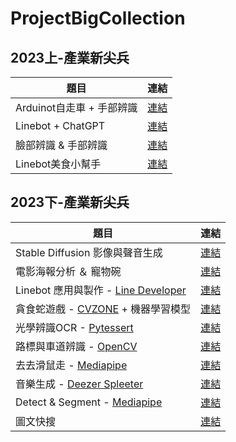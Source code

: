 # ProjectBigCollection
## 2023上-產業新尖兵
|  題目  | 連結 |
|  ----  | ----  |
| Arduinot自走車 + 手部辨識  | [連結](https://docs.google.com/presentation/d/1nv2bYVgAy6D_JHndNl_RNbnsYNxrZ7uJ/edit?usp=drive_link&ouid=106659503145395898140&rtpof=true&sd=true) |
| Linebot + ChatGPT  | [連結](https://docs.google.com/presentation/d/1QgIVdQNpVu1PYhntSEz3pmjesgvKkoWB/edit?usp=drive_link&ouid=106659503145395898140&rtpof=true&sd=true) |
| 臉部辨識 & 手部辨識  | [連結](https://docs.google.com/presentation/d/1sNp5oo-yqM6FmQp_vxiQvzQ5og7Vm4Ba/edit?usp=drive_link&ouid=106659503145395898140&rtpof=true&sd=true) |
| Linebot美食小幫手  | [連結](https://docs.google.com/document/d/17--ZwlRwof9JbSRTOZexx2IErtdDPBx0m8G7qSuzzPE/edit?usp=drive_link) |
## 2023下-產業新尖兵
|  題目  | 連結 |
|  ----  | ----  |
| Stable Diffusion 影像與聲音生成 | [連結](https://docs.google.com/presentation/d/1YSsyVjjnDJJjk7lLowWvT03_YIh4n3mP/edit?usp=drive_link&ouid=106659503145395898140&rtpof=true&sd=true) |
| 電影海報分析 ＆ 寵物碗 | [連結](https://docs.google.com/presentation/d/165673ha-pQL8LxWCPgbhDGOMBBGyeuD3/edit?usp=drive_link&ouid=106659503145395898140&rtpof=true&sd=true) |
| Linebot 應用與製作 - [Line Developer](https://developers.line.biz/zh-hant/services/bot-designer/) | [連結](https://docs.google.com/presentation/d/1rmIceg1aIRGQ_sgqkXANGdIZeSo8_5WP/edit?usp=drive_link&ouid=106659503145395898140&rtpof=true&sd=true) |
| 貪食蛇遊戲 - [CVZONE](https://www.computervision.zone/) + 機器學習模型  | [連結](https://www.canva.com/design/DAFtiXBg_Rs/1-bmYPQW8L9EUnVC6qTGIQ/view?utm_content=DAFtiXBg_Rs&utm_campaign=designshare&utm_medium=link&utm_source=publishsharelink#2) |
| 光學辨識OCR - [Pytessert](https://pypi.org/project/pytesseract/) | [連結](https://docs.google.com/presentation/d/1wiaVJg0IpUS5qss5Wi_-_CKCcDm3xBCq/edit?usp=drive_link&ouid=106659503145395898140&rtpof=true&sd=true) |
| 路標與車道辨識 - [OpenCV](https://opencv.org/) | [連結](https://docs.google.com/presentation/d/1_5jtT6cI-JBBWfJ1CbC7_f9a9OF_-VKc/edit?usp=drive_link&ouid=106659503145395898140&rtpof=true&sd=true) |
| 去去滑鼠走 - [Mediapipe](https://developers.google.com/mediapipe)  | [連結](https://docs.google.com/presentation/d/1BS9GbuQOyt_oyoCs2JzL55PLusBGOWU7/edit?usp=drive_link&ouid=106659503145395898140&rtpof=true&sd=true) |
| 音樂生成 - [Deezer Spleeter](https://github.com/deezer/spleeter) | [連結](https://docs.google.com/presentation/d/1F8v0w8u4GCJDzeyMw-uqriz1_jckUfbR/edit?usp=drive_link&ouid=106659503145395898140&rtpof=true&sd=true) |
| Detect & Segment - [Mediapipe](https://developers.google.com/mediapipe) | [連結](https://docs.google.com/presentation/d/1lDb6HL8rxX7o1h9x3zqzF5QC5P69dqX7/edit?usp=drive_link&ouid=106659503145395898140&rtpof=true&sd=true) |
| 圖文快搜 | [連結](https://docs.google.com/presentation/d/1E2-RwoirUBvdFC2_RMCJAMsZd9_1YWhwOMFMQlqoBMM/edit?usp=drive_link) |


